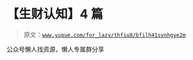 # 【生财认知】4 篇

> 原文：[`www.yuque.com/for_lazy/thfiu8/bfilh41svnhgye2m`](https://www.yuque.com/for_lazy/thfiu8/bfilh41svnhgye2m)



公众号懒人找资源，懒人专属群分享